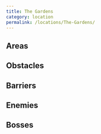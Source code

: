 ```yaml
---
title: The Gardens
category: location
permalink: /locations/The-Gardens/
---
```

## Areas

## Obstacles

## Barriers

## Enemies

## Bosses